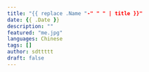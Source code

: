 ```yaml
---
title: "{{ replace .Name "-" " " | title }}"
date: {{ .Date }}
description: ""
featured: "me.jpg"
languages: Chinese
tags: []
author: sdttttt
draft: false
---
```

